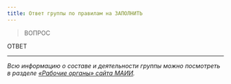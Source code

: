 ```yaml
---
title: Ответ группы по правилам на ЗАПОЛНИТЬ
---
```


> ВОПРОС

ОТВЕТ

----

*Всю информацию о составе и деятельности группы можно посмотреть в разделе [«Рабочие органы» сайта МАИИ](https://www.maii.li/p/who/#rules).*